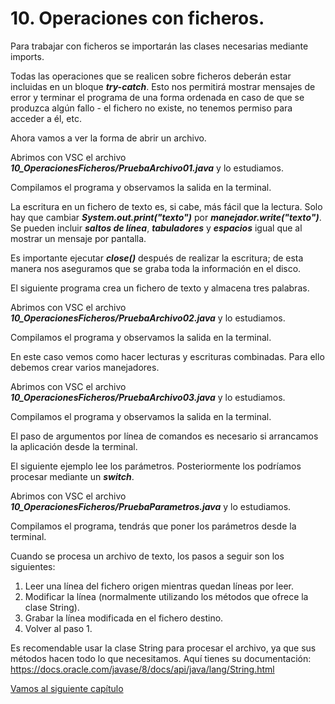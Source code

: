 # 10. Operaciones con ficheros.


Para trabajar con ficheros se importarán las clases necesarias mediante imports.

Todas las operaciones que se realicen sobre ficheros deberán estar incluidas en un bloque ***try-catch***. Esto nos permitirá mostrar mensajes de error y terminar el programa de una forma ordenada en caso de que se produzca algún fallo - el fichero no existe,
no tenemos permiso para acceder a él, etc.

Ahora vamos a ver la forma de abrir un archivo.

Abrimos con VSC el archivo ***10_OperacionesFicheros/PruebaArchivo01.java*** y lo estudiamos.

Compilamos el programa y observamos la salida en la terminal.

La escritura en un fichero de texto es, si cabe, más fácil que la lectura. Solo hay que cambiar ***System.out.print("texto")*** por ***manejador.write("texto")***. Se pueden incluir ***saltos de línea***, ***tabuladores*** y ***espacios*** igual que al mostrar un mensaje por pantalla.

Es importante ejecutar ***close()*** después de realizar la escritura; de esta manera nos aseguramos que se graba toda la información en el disco.

El siguiente programa crea un fichero de texto y almacena tres palabras.

Abrimos con VSC el archivo ***10_OperacionesFicheros/PruebaArchivo02.java*** y lo estudiamos.

Compilamos el programa y observamos la salida en la terminal.

En este caso vemos como hacer lecturas y escrituras combinadas. Para ello debemos crear varios manejadores.

Abrimos con VSC el archivo ***10_OperacionesFicheros/PruebaArchivo03.java*** y lo estudiamos.

Compilamos el programa y observamos la salida en la terminal.

El paso de argumentos por línea de comandos es necesario si arrancamos la aplicación desde la terminal.

El siguiente ejemplo lee los parámetros. Posteriormente los podríamos procesar mediante un ***switch***.

Abrimos con VSC el archivo ***10_OperacionesFicheros/PruebaParametros.java*** y lo estudiamos.

Compilamos el programa, tendrás que poner los parámetros desde la terminal. 

Cuando se procesa un archivo de texto, los pasos a seguir son los siguientes:

1. Leer una línea del fichero origen mientras quedan líneas por leer.
2. Modificar la línea (normalmente utilizando los métodos que ofrece la clase String).
3. Grabar la línea modificada en el fichero destino.
4. Volver al paso 1.

Es recomendable usar la clase String para procesar el archivo, ya que sus métodos hacen todo lo que necesitamos. Aquí tienes su documentación: https://docs.oracle.com/javase/8/docs/api/java/lang/String.html

[Vamos al siguiente capítulo](../11_Excepciones/_Contenido.md)

